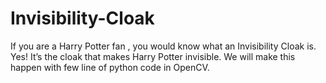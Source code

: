 # Invisibility-Cloak
If you are a Harry Potter fan , you would know what an Invisibility Cloak is. Yes! It’s the cloak that makes Harry Potter invisible. We will make this happen with few line of python code in OpenCV.
